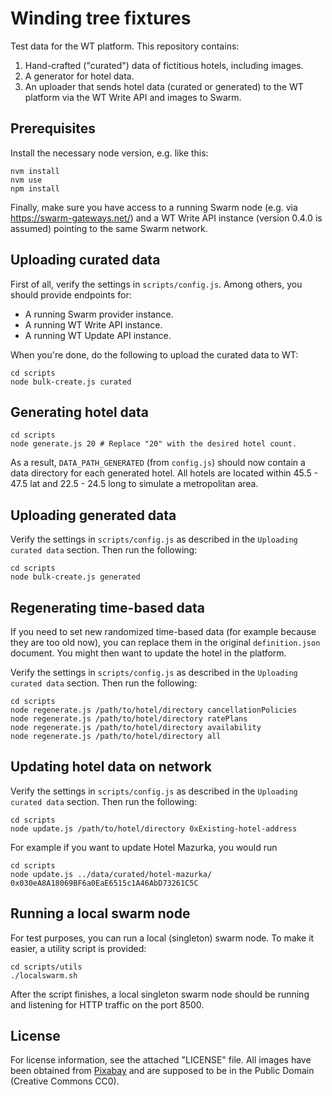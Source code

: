 # Winding tree fixtures

Test data for the WT platform. This repository contains:

1. Hand-crafted ("curated") data of fictitious hotels, including images.
2. A generator for hotel data.
3. An uploader that sends hotel data (curated or generated) to
   the WT platform via the WT Write API and images to Swarm.

## Prerequisites

Install the necessary node version, e.g. like this:

```
nvm install
nvm use
npm install
```

Finally, make sure you have access to a running Swarm node
(e.g. via https://swarm-gateways.net/) and a WT Write API instance
(version 0.4.0 is assumed) pointing to the same Swarm network.

## Uploading curated data

First of all, verify the settings in `scripts/config.js`. Among
others, you should provide endpoints for:

  - A running Swarm provider instance.
  - A running WT Write API instance.
  - A running WT Update API instance.

When you're done, do the following to upload the curated data
to WT:

```
cd scripts
node bulk-create.js curated
```

## Generating hotel data

```
cd scripts
node generate.js 20 # Replace "20" with the desired hotel count.
```

As a result, `DATA_PATH_GENERATED` (from `config.js`) should now
contain a data directory for each generated hotel. All hotels
are located within 45.5 - 47.5 lat and 22.5 - 24.5 long to
simulate a metropolitan area.

## Uploading generated data

Verify the settings in `scripts/config.js` as described in the
`Uploading curated data` section. Then run the following:

```
cd scripts
node bulk-create.js generated
```

## Regenerating time-based data

If you need to set new randomized time-based data (for example
because they are too old now), you can replace them in the original
`definition.json` document. You might then want to update the hotel
in the platform.

Verify the settings in `scripts/config.js` as described in the
`Uploading curated data` section. Then run the following:

```
cd scripts
node regenerate.js /path/to/hotel/directory cancellationPolicies
node regenerate.js /path/to/hotel/directory ratePlans
node regenerate.js /path/to/hotel/directory availability
node regenerate.js /path/to/hotel/directory all
```


## Updating hotel data on network
Verify the settings in `scripts/config.js` as described in the
`Uploading curated data` section. Then run the following:

```
cd scripts
node update.js /path/to/hotel/directory 0xExisting-hotel-address
```

For example if you want to update Hotel Mazurka, you would run
```
cd scripts
node update.js ../data/curated/hotel-mazurka/ 0x030eA8A18069BF6a0EaE6515c1A46AbD73261C5C
```


## Running a local swarm node

For test purposes, you can run a local (singleton) swarm node. To make it
easier, a utility script is provided:

```
cd scripts/utils
./localswarm.sh
```

After the script finishes, a local singleton swarm node should
be running and listening for HTTP traffic on the port 8500.

## License

For license information, see the attached "LICENSE" file. All
images have been obtained from [Pixabay](https://pixabay.com)
and are supposed to be in the Public Domain (Creative Commons
CC0).
